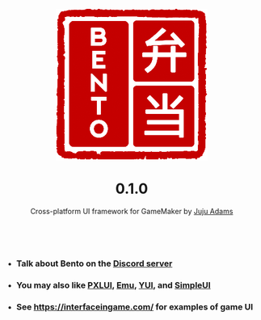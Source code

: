 <p align="center"><img src="https://raw.githubusercontent.com/JujuAdams/bento/master/LOGO_small.png" style="display:block; margin:auto; width:300px"></p>
<h1 align="center">0.1.0</h1>

<p align="center">Cross-platform UI framework for GameMaker by <a href="https://www.jujuadams.com/" target="_blank">Juju Adams</a></p>

&nbsp;

&nbsp;

- ### Talk about Bento on the [Discord server](https://discord.gg/8krYCqr)
- ### You may also like [PXLUI](https://github.com/1pxlchibs/PXLUI), [Emu](https://github.com/DragoniteSpam/Emu), [YUI](https://github.com/shdwcat/YUI), and [SimpleUI](https://github.com/evolutionleo/SimpleUI)
- ### See https://interfaceingame.com/ for examples of game UI

